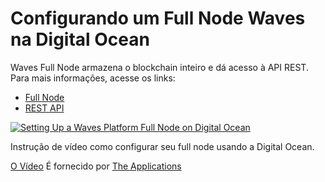 # Configurando um Full Node Waves na Digital Ocean

Waves Full Node armazena o blockchain inteiro e dá acesso à API REST.
Para mais informações, acesse os links:
 * [Full Node](../waves-full-node/what-is-a-full-node.md)
 * [REST API](/)
 
 [![Setting Up a Waves Platform Full Node on Digital Ocean](http://img.youtube.com/vi/CDmMeZlzKbk/0.jpg)](http://www.youtube.com/watch?v=CDmMeZlzKbk "Setting Up a Waves Platform Full Node on Digital Ocean")
 
 Instrução de vídeo como configurar seu full node usando a Digital Ocean.
 
 [O Vídeo](http://www.youtube.com/watch?v=CDmMeZlzKbk) É fornecido por [The Applications](https://github.com/theapplicationist)
